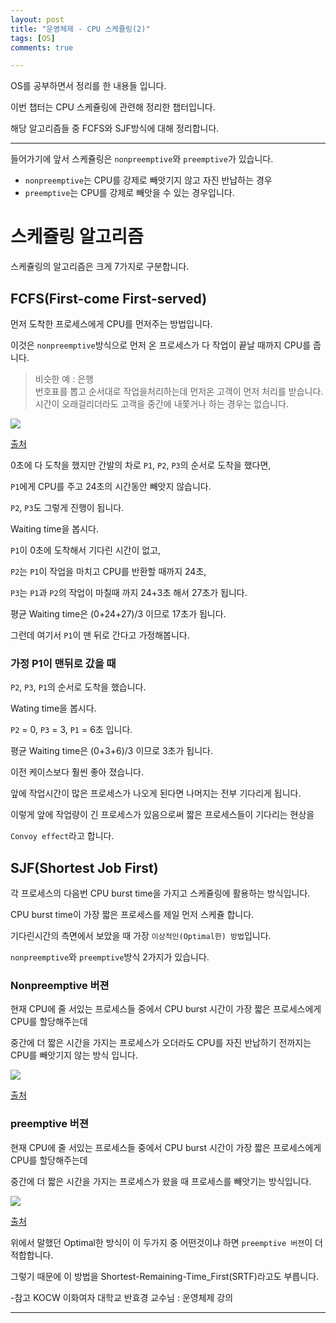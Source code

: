 ```yaml
---
layout: post
title: "운영체제 - CPU 스케쥴링(2)"
tags: [OS]
comments: true

---
```


OS를 공부하면서 정리를 한 내용들 입니다.<br>

이번 챕터는 CPU 스케쥴링에 관련해 정리한 챕터입니다.

해당 알고리즘들 중 FCFS와 SJF방식에 대해 정리합니다. 

---

들어가기에 앞서 스케쥴링은 `nonpreemptive`와 `preemptive`가 있습니다.

* `nonpreemptive`는 CPU를 강제로 빼앗기지 않고 자진 반납하는 경우
* `preemptive`는 CPU를 강제로 빼앗을 수 있는 경우입니다. 

# 스케쥴링 알고리즘

스케쥴링의 알고리즘은 크게 7가지로 구분합니다.

## FCFS(First-come First-served)

먼저 도착한 프로세스에게 CPU를 먼저주는 방법입니다.

이것은 `nonpreemptive`방식으로 먼저 온 프로세스가 다 작업이 끝날 때까지 CPU를 줍니다.

> 비슷한 예 : 은행<br>
> 번호표를 뽑고 순서대로 작업을처리하는데 먼저온 고객이 먼저 처리를 받습니다.
> 시간이 오래걸리더라도 고객을 중간에 내쫓거나 하는 경우는 없습니다.

<img src ="https://media.geeksforgeeks.org/wp-content/uploads/FCFS.png">

<a href="https://www.geeksforgeeks.org/program-for-fcfs-cpu-scheduling-set-1/">출처</a>

0초에 다 도착을 했지만 간발의 차로 `P1`, `P2`, `P3`의 순서로 도착을 했다면,

`P1`에게 CPU를 주고 24초의 시간동안 빼앗지 않습니다.

`P2`, `P3`도 그렇게 진행이 됩니다.

Waiting time을 봅시다.
 
`P1`이 0초에 도착해서 기다린 시간이 없고,

`P2`는 `P1`이 작업을 마치고 CPU를 반환할 때까지 24초,

`P3`는 `P1`과 `P2`의 작업이 마칠때 까지 24+3초 해서 27초가 됩니다.

평균 Waiting time은 (0+24+27)/3 이므로 17초가 됩니다.

그런데 여기서 `P1`이 맨 뒤로 간다고 가정해봅니다.

### 가정 P1이 맨뒤로 갔을 때

`P2`, `P3`, `P1`의 순서로 도착을 했습니다.

Wating time을 봅시다.
 
`P2` = 0, `P3` = 3, `P1` = 6초 입니다.

평균 Waiting time은 (0+3+6)/3 이므로 3초가 됩니다.

이전 케이스보다 훨씬 좋아 졌습니다.

앞에 작업시간이 많은 프로세스가 나오게 된다면 나머지는 전부 기다리게 됩니다.

이렇게 앞에 작업량이 긴 프로세스가 있음으로써 짧은 프로세스들이 기다리는 현상을 

`Convoy effect`라고 합니다.

## SJF(Shortest Job First)

각 프로세스의 다음번 CPU burst time을 가지고 스케쥴링에 활용하는 방식입니다.

CPU burst time이 가장 짧은 프로세스를 제일 먼저 스케쥴 합니다.

기다린시간의 측면에서 보았을 때 가장 `이상적인(Optimal한) 방법`입니다.

`nonpreemptive`와 `preemptive`방식 2가지가 있습니다.

### Nonpreemptive 버젼

 현재 CPU에 줄 서있는 프로세스들 중에서 CPU burst 시간이 가장 짧은 프로세스에게 CPU를 할당해주는데
 
 중간에 더 짧은 시간을 가지는 프로세스가 오더라도 CPU를 자진 반납하기 전까지는 CPU를 빼앗기지 않는 방식 입니다. 
 
 <img src="https://media.geeksforgeeks.org/wp-content/cdn-uploads/20200303163658/SJF.jpg">
 
 <a href="https://www.geeksforgeeks.org/program-for-shortest-job-first-or-sjf-cpu-scheduling-set-1-non-preemptive/?ref=lbp">출처</a>
 
### preemptive 버젼

 현재 CPU에 줄 서있는 프로세스들 중에서 CPU burst 시간이 가장 짧은 프로세스에게 CPU를 할당해주는데
 
 중간에 더 짧은 시간을 가지는 프로세스가 왔을 때 프로세스를 빼앗기는 방식입니다.

<img src="https://media.geeksforgeeks.org/wp-content/uploads/Preemptive-SJF-Diagram.png">

<a href="https://www.geeksforgeeks.org/program-for-shortest-job-first-sjf-scheduling-set-2-preemptive/?ref=lbp">출처</a>

위에서 말했던 Optimal한 방식이 이 두가지 중 어떤것이냐 하면 `preemptive 버젼`이 더 적합합니다.

그렇기 때문에 이 방법을 Shortest-Remaining-Time_First(SRTF)라고도 부릅니다.  

-참고 KOCW 이화여자 대학교 반효경 교수님 : 운영체제 강의

---
